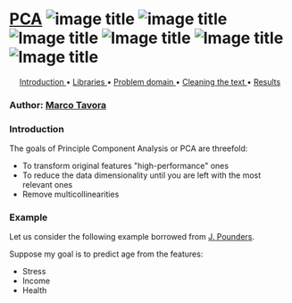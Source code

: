 # [PCA](http://nbviewer.jupyter.org/github/marcotav/unsupervised-learning/blob/master/topic-modeling/notebooks/topic-modeling-lda.ipynb) ![image title](https://img.shields.io/badge/python-v3.6-green.svg) ![image title](https://img.shields.io/badge/ntlk-v3.2.5-yellow.svg) ![Image title](https://img.shields.io/badge/sklearn-0.19.1-orange.svg) ![Image title](https://img.shields.io/badge/pandas-0.22.0-red.svg) ![Image title](https://img.shields.io/badge/matplotlib-v2.1.2-orange.svg) ![Image title](https://img.shields.io/badge/gensim-0.3.4-blue.svg)

<p align="center">
  <a href="#intro"> Introduction </a> •
  <a href="#lib"> Libraries </a> •
  <a href="#pro"> Problem domain </a> •
  <a href="#cle"> Cleaning the text </a> •
  <a href="#results"> Results </a> 
</p> 

### Author: [Marco Tavora](http://www.marcotavora.me/)

### Introduction

The goals of Principle Component Analysis or PCA are threefold:
- To transform original features "high-performance" ones
- To reduce the data dimensionality until you are left with the most relevant ones
- Remove multicollinearities

### Example

Let us consider the following example borrowed from [J. Pounders](https://jmpounders.github.io/blog/index.html). 

Suppose my goal is to predict age from the features:
- Stress
- Income 
- Health

